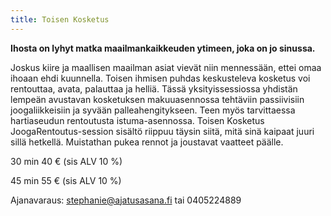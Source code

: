 ```yaml
---
title: Toisen Kosketus
---
```


**Ihosta on lyhyt matka maailmankaikkeuden ytimeen, joka on jo sinussa.**

Joskus kiire ja maallisen maailman asiat vievät niin mennessään, ettei omaa ihoaan ehdi kuunnella. Toisen ihmisen puhdas keskusteleva kosketus voi rentouttaa, avata, palauttaa ja helliä. Tässä yksityissessiossa yhdistän lempeän avustavan kosketuksen makuuasennossa tehtäviin passiivisiin joogaliikkeisiin ja syvään palleahengitykseen. Teen myös tarvittaessa hartiaseudun rentoutusta istuma-asennossa. Toisen Kosketus JoogaRentoutus-session sisältö riippuu täysin siitä, mitä sinä kaipaat juuri sillä hetkellä. Muistathan pukea rennot ja joustavat vaatteet päälle.

30 min 40 € (sis ALV 10 %)

45 min 55 € (sis ALV 10 %)

Ajanavaraus: stephanie@ajatusasana.fi tai 0405224889

